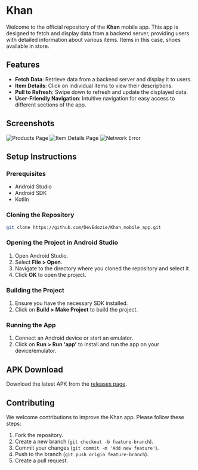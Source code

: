 # Khan

Welcome to the official repository of the **Khan** mobile app. This app is designed to fetch and display data from a backend server, providing users with detailed information about various items. Items in this case, shoes available in store.


## Features
- **Fetch Data**: Retrieve data from a backend server and display it to users.
- **Item Details**: Click on individual items to view their descriptions.
- **Pull to Refresh**: Swipe down to refresh and update the displayed data.
- **User-Friendly Navigation**: Intuitive navigation for easy access to different sections of the app.

## Screenshots
![Products Page](https://github.com/DevEdozie/Khan_mobile_app/blob/main/products_page.jpg)
![Item Details Page](https://github.com/DevEdozie/Khan_mobile_app/blob/main/details_screen.jpg)
![Network Error](https://github.com/DevEdozie/Khan_mobile_app/blob/main/no_signal_view.jpg)

## Setup Instructions

### Prerequisites
- Android Studio
- Android SDK
- Kotlin

### Cloning the Repository
```sh
git clone https://github.com/DevEdozie/Khan_mobile_app.git
```

### Opening the Project in Android Studio
1. Open Android Studio.
2. Select **File > Open**.
3. Navigate to the directory where you cloned the repository and select it.
4. Click **OK** to open the project.

### Building the Project
1. Ensure you have the necessary SDK installed.
2. Click on **Build > Make Project** to build the project.

### Running the App
1. Connect an Android device or start an emulator.
2. Click on **Run > Run 'app'** to install and run the app on your device/emulator.

## APK Download
Download the latest APK from the [releases page](https://github.com/DevEdozie/Khan_mobile_app/blob/main/app/release/khan.apk).

## Contributing
We welcome contributions to improve the Khan app. Please follow these steps:
1. Fork the repository.
2. Create a new branch (`git checkout -b feature-branch`).
3. Commit your changes (`git commit -m 'Add new feature'`).
4. Push to the branch (`git push origin feature-branch`).
5. Create a pull request.
